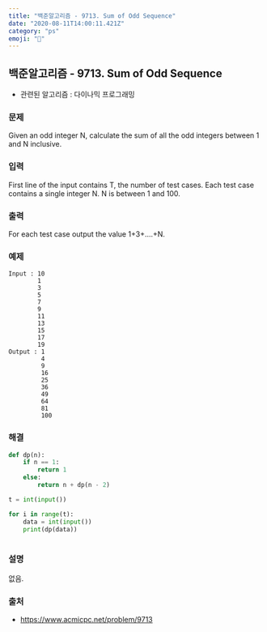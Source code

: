 ```yaml
---
title: "백준알고리즘 - 9713. Sum of Odd Sequence"
date: "2020-08-11T14:00:11.421Z"
category: "ps"
emoji: "🕋"
---
```


## 백준알고리즘 - 9713. Sum of Odd Sequence

- 관련된 알고리즘 : 다이나믹 프로그래밍

### 문제

Given an odd integer N, calculate the sum of all the odd integers between 1 and N inclusive.

### 입력

First line of the input contains T, the number of test cases. Each test case contains a single integer N. N is between 1 and 100.

### 출력

For each test case output the value 1+3+….+N.

### 예제

```
Input : 10
        1
        3
        5
        7
        9
        11
        13
        15
        17
        19
Output : 1
         4
         9
         16
         25
         36
         49
         64
         81
         100
```

### 해결

```python
def dp(n):
    if n == 1:
        return 1
    else:
        return n + dp(n - 2)

t = int(input())

for i in range(t):
    data = int(input())
    print(dp(data))
    
```

### 설명

없음.

### 출처

- https://www.acmicpc.net/problem/9713
